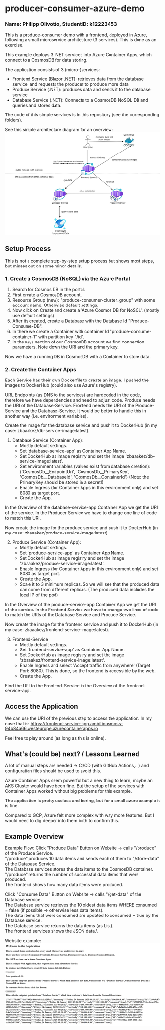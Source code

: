 # producer-consumer-azure-demo
### Name: Philipp Olivotto, StudentID: k12223453

This is a produce-consumer demo with a frontend, deployed in Azure, following a small microservice architecture  (3 services). 
This is done as an exercise.

This example deploys 3 .NET services into Azure Container Apps,
which connect to a CosmosDB for data storing.

The application consists of 3 (micro-)services:
- Frontend Service (Blazor .NET): retrieves data from the database service, and requests the producer to produce more data
- Produce Service (.NET): produces data and sends it to the database service
- Database Service (.NET): Connects to a CosmosDB NoSQL DB and queries and stores data.

The code of this simple services is in this repository (see the corresponding folders).

See this simple architecture diagram for an overview:
![architecture_azure](imgs/architecture_azure.jpg)

## Setup Process
This is not a complete step-by-step setup process but shows most steps, but misses out on some minor details. 

### 1. Create a CosmosDB (NoSQL) via the Azure Portal
1. Search for Cosmos DB in the portal.
2. First create a CosmosDB account. 
3. Resource Group (new): "produce-consumer-cluster_group" with some account name. Otherwise default settings.
4. Now click on Create and create a 'Azure Cosmos DB for NoSQL'. (mostly use default settings)
5. After its created, create a Database with the Database Id "Produce-Consume-DB".
6. In there we create a Container with container Id "produce-consume-container-1" with partition key "/id".
7. In the `Keys` section of our CosmosDB account we find connection parameters. Note down the URI and the primary key.

Now we have a running DB in CosmosDB with a Container to store data.


### 2. Create the Container Apps
Each Service has their own Dockerfile to create an image.
I pushed the images to DockerHub (could also use Azure's registry).

URL Endpoints (as DNS to the services) are hardcoded in the code, therefore we have dependencies and need to adjust code.
Produce needs the URI of the Database-Service.
Frontend needs the URI of the Produce-Service and the Database-Service.
It would be better to handle this in another way (i.e. environment variables).

Create the image for the database service and push it to DockerHub (in my case: zbaaakez/db-service-image:latest).
1. Database Service (Container App):
    - Mostly default settings.
    - Set 'database-service-app' as Container App Name.
    - Set DockerHub as image registry and set the image 'zbaaakez/db-service-image:latest'.
    - Set environment variables (values exist from database creation): ('CosmosDb__EndpointUri', 'CosmosDb__PrimaryKey', 'CosmosDb__DatabaseId', 'CosmosDb__ContainerId')
      (Note: the PrimaryKey should be stored in a secret!)
    - Enable Ingress (for Container Apps in this environment only) and set 8080 as target port.
    - Create the App.

In the Overview of the database-service-app Container App we get the URI of the service.
In the Producer Service we have to change one line of code to match this URI.

Now create the image for the produce service and push it to DockerHub (in my case: zbaaakez/produce-service-image:latest).

2. Produce Service (Container App):
    - Mostly default settings.
    - Set 'produce-service-app' as Container App Name.
    - Set DockerHub as image registry and set the image 'zbaaakez/produce-service-image:latest'.
    - Enable Ingress (for Container Apps in this environment only) and set 8080 as target port.
    - Create the App.
    - Scale it to 3 minimum replicas. So we will see that the produced data can come from different replicas. (The produced data includes the local IP of the pod)

In the Overview of the produce-service-app Container App we get the URI of the service.
In the Frontend Service we have to change two lines of code to match the URIs of the Database Service and Produce Service.

Now create the image for the frontend service and push it to DockerHub (in my case: zbaaakez/frontend-service-image:latest).

3. Frontend-Service
   - Mostly default settings.
   - Set 'frontend-service-app' as Container App Name.
   - Set DockerHub as image registry and set the image 'zbaaakez/frontend-service-image:latest'.
   - Enable Ingress and select 'Accept traffic from anywhere' (Target Port: 8080). This is done, so the frontend is accessible by the web.
   - Create the App.

Find the URI to the Frontend-Service in the Overview of the frontend-service-app.

## Access the Application
We can use the URI of the previous step to access the application.
In my case that is: https://frontend-service-app.ambitiousmoss-94b84a66.westeurope.azurecontainerapps.io

Feel free to play around (as long as this is online).

## What's (could be) next? / Lessons Learned
A lot of manual steps are needed -> CI/CD (with GitHub Actions,...) and configuration files should be used to avoid this.

Azure Container Apps seem powerful but a new thing to learn, maybe an AKS Cluster would have been fine.
But the setup of the services with Container Apps worked without big problems for this example.

The application is pretty useless and boring, but for a small azure example it is fine.

Compared to GCP, Azure felt more complex with way more features. But I would need to dig deeper into them both to confirm this.

## Example Overview
Example Flow:
Click "Produce Data" Button on Website -> calls "/produce" of the Produce Service.\
"/produce" produces 10 data items and sends each of them to "/store-data" of the Database Service.\
The Database services stores the data items to the CosmosDB container.\
"/produce" returns the number of successful data items that were produced.\
The frontend shows how many data items were produced.

Click "Consume Data" Button on Website -> calls "/get-data" of the Database service.\
The Database service retrieves the 10 oldest data items WHERE consumed = false (if possible -> otherwise less data items).\
The data items that were consumed are updated to consumed = true by the Database service.\
The Database service returns the data items (as List).\
The frontend services shows the JSON data.\

Website example:
![website_example](imgs/app_overview.jpg)
